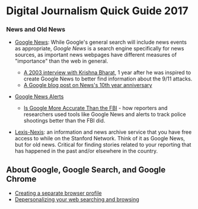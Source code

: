 # Digital Journalism Quick Guide 2017


### News and Old News

- [Google News](https://news.google.com): While Google's general search will include news events as appropriate, *Google News* is a search engine specifically for news sources, as important news webpages have different measures of "importance" than the web in general.
  - [A 2003 interview with Krishna Bharat](http://web.mit.edu/6.033/2002/wwwdocs/papers/9-11.html), 1 year after he was inspired to create Google News to better find information about the 9/11 attacks. 
  - [A Google blog post on News's 10th year anniversary](https://news.googleblog.com/2011/05/google-news-and-coverage-of-bin-laden.html)
- [Google News Alerts](https://www.themarshallproject.org/2015/07/02/is-google-more-accurate-than-the-fbi)
  - [Is Google More Accurate Than the FBI](https://www.themarshallproject.org/2015/07/02/is-google-more-accurate-than-the-fbi) - how reporters and researchers used tools like Google News and alerts to track police shootings better than the FBI did. 

- [Lexis-Nexis](http://2016.padjo.org/tutorials/lexis-nexis-just-try-it/): an information and news archive service that you have free access to while on the Stanford Network. Think of it as Google News, but for old news. Critical for finding stories related to your reporting that has happened in the past and/or elsewhere in the country. 



## About Google, Google Search, and Google Chrome

- [Creating a separate browser profile](google-fu/browser-profile.rst)
- [Depersonalizing your web searching and browsing](google-fu/depersonalizing.rst)
